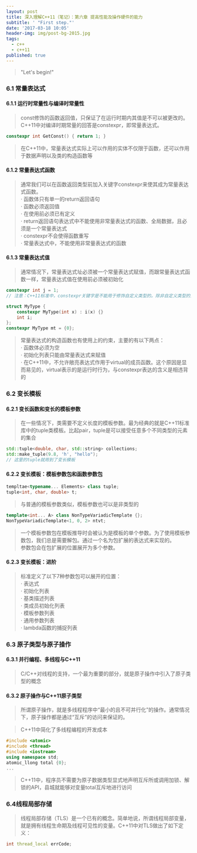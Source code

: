 ```yaml
---
layout: post
title: 深入理解C++11（笔记）：第六章 提高性能及操作硬件的能力
subtitle: ' "First step."'
date: '2017-03-18 10:05'
header-img: img/post-bg-2015.jpg
tags:
  - c++
  - c++11
published: true
---
```


> "Let's begin!"

### 6.1 常量表达式

#### 6.1.1 运行时常量性与编译时常量性

> const修饰的函数返回值，只保证了在运行时期内其值是不可以被更改的。C\+\+11中对编译时期常量的回答是constexpr，即常量表达式。

```cpp
constexpr int GetConst() { return 1; }
```

> 在C\+\+11中，常量表达式实际上可以作用的实体不仅限于函数，还可以作用于数据声明以及类的构造函数等

#### 6.1.2 常量表达式函数

> 通常我们可以在函数返回类型前加入关键字constexpr来使其成为常量表达式函数。  
· 函数体只有单一的return返回语句  
· 函数必须返回值  
· 在使用前必须已有定义  
· return返回语句表达式中不能使用非常量表达式的函数、全局数据，且必须是一个常量表达式  
· constexpr不会使得函数重写  
· 常量表达式中，不能使用非常量表达式的函数

#### 6.1.3 常量表达式值

> 通常情况下，常量表达式址必须被一个常量表达式赋值，而跟常量表达式函数一样，常量表达式值在使用前必须被初始化

```cpp
constexpr int j = 1;
// 注意：C++11标准中，constexpr关键字是不能用于修饰自定义类型的。除非自定义类型的定义的构造函数用constexpr关键字修饰

struct MyType {
    constexpr MyType(int x) : i(x) {}
    int i;
};
constexpr MyType mt = {0};
```

> 常量表达式的构造函数也有使用上的约束，主要的有以下两点：  
· 函数体必须为空  
· 初始化列表只能由常量表达式来赋值  
· 在C\+\+11中，不允许敞亮表达式作用于virtual的成员函数。这个原因是显而易见的，virtual表示的是运行时行为，与constexpr表达的含义是相违背的

### 6.2 变长模板

#### 6.2.1 变长函数和变长的模板参数

> 在一些情况下，类需要不定义长度的模板参数。最为经典的就是C\+\+11标准库中的tuple类模板。比起pair，tuple是可以接受任意多个不同类型的元素的集合

```cpp
std::tuple<double, char, std::string> collections;
std::make_tuple(9.8, 'h', "hello");
// 这里的tuple就用到了变长模板
```

#### 6.2.2 变长模板：模板参数包和函数参数包

```cpp
templtae<typename... Elements> class tuple;
tuple<int, char, double> t;
```

> 与普通的模板参数类似，模板参数也可以是非类型的

```cpp
template<int... A> class NonTypeVariadicTemplate {};
NonTypeVariadicTemplate<1, 0, 2> ntvt;
```

> 一个模板参数包在模板推导时会被认为是模板的单个参数。为了使用模板参数包，我们总是需要解包。通过一个名为包扩展的表达式来实现的。  
参数包会在包扩展的位置展开为多个参数。

#### 6.2.3 变长模板：进阶

> 标准定义了以下7种参数包可以展开的位置：  
· 表达式  
· 初始化列表  
· 基类描述列表  
· 类成员初始化列表  
· 模板参数列表  
· 通用参数列表  
· lambda函数的捕捉列表

### 6.3 原子类型与原子操作

#### 6.3.1 并行编程、多线程与C\+\+11

> C/C\+\+对线程的支持，一个最为重要的部分，就是原子操作中引入了原子类型的概念

#### 6.3.2 原子操作与C\+\+11原子类型

> 所谓原子操作，就是多线程程序中“最小的且不可并行化”的操作。通常情况下，原子操作都是通过“互斥”的访问来保证的。

> C\+\+11中简化了多线程编程的开发成本

```cpp
#include <atomic>
#include <thread>
#include <iostream>
using namespace std;
atomic_llong total {0};
...
```

> C\+\+11中，程序员不需要为原子数据类型显式地声明互斥所或调用加锁、解锁的API，县城就能够对变量total互斥地进行访问

### 6.4线程局部存储

> 线程局部存储（TLS）是一个已有的概念。简单地说，所谓线程局部变量，就是拥有线程生命期及线程可见性的变量。C\+\+11中对TLS做出了如下定义：

```cpp
int thread_local errCode;
```
